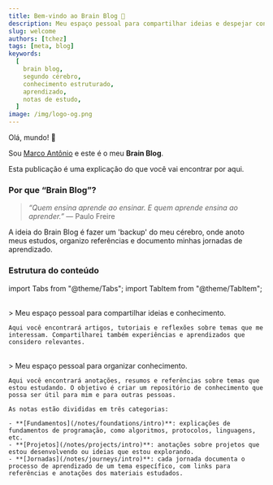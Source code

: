 ```yaml
---
title: Bem‑vindo ao Brain Blog 🎉
description: Meu espaço pessoal para compartilhar ideias e despejar conhecimento estruturado.
slug: welcome
authors: [tchez]
tags: [meta, blog]
keywords:
  [
    brain blog,
    segundo cérebro,
    conhecimento estruturado,
    aprendizado,
    notas de estudo,
  ]
image: /img/logo-og.png
---
```


Olá, mundo! 👋

<!-- TODO: Adicionar link para o about me depois -->

Sou [Marco Antônio](https://www.linkedin.com/in/tchez) e este é o meu **Brain Blog**.

Esta publicação é uma explicação do que você vai encontrar por aqui.

<!-- truncate -->

### Por que “Brain Blog”?

> _“Quem ensina aprende ao ensinar. E quem aprende ensina ao aprender.”_
> — Paulo Freire

A ideia do Brain Blog é fazer um 'backup' do meu cérebro, onde anoto meus estudos, organizo referências e documento minhas jornadas de aprendizado.

### Estrutura do conteúdo

import Tabs from "@theme/Tabs";
import TabItem from "@theme/TabItem";

<Tabs defaultValue="blog">
 <TabItem value="blog" label="Blog">
    <br/>
    > Meu espaço pessoal para compartilhar ideias e conhecimento.
    
    Aqui você encontrará artigos, tutoriais e reflexões sobre temas que me interessam. Compartilharei também experiências e aprendizados que considero relevantes.
  </TabItem>
  <TabItem value="notes" label="Notas">
    <br/>
    > Meu espaço pessoal para organizar conhecimento.

    Aqui você encontrará anotações, resumos e referências sobre temas que estou estudando. O objetivo é criar um repositório de conhecimento que possa ser útil para mim e para outras pessoas.

    As notas estão divididas em três categorias:

    - **[Fundamentos](/notes/foundations/intro)**: explicações de fundamentos de programação, como algoritmos, protocolos, linguagens, etc.
    - **[Projetos](/notes/projects/intro)**: anotações sobre projetos que estou desenvolvendo ou ideias que estou explorando.
    - **[Jornadas](/notes/journeys/intro)**: cada jornada documenta o processo de aprendizado de um tema específico, com links para referências e anotações dos materiais estudados.

  </TabItem>
</Tabs>
